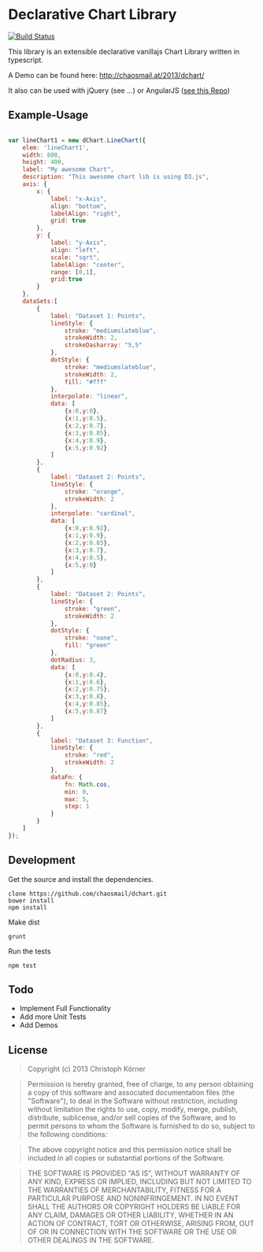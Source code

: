 Declarative Chart Library
=========================

[![Build Status](https://travis-ci.org/chaosmail/dchart.png?branch=master)](https://travis-ci.org/chaosmail/dchart)

This library is an extensible declarative vanillajs Chart Library written in typescript.

A Demo can be found here: http://chaosmail.at/2013/dchart/

It also can be used with jQuery (see ...) or AngularJS ([see this Repo](https://github.com/chaosmail/angular-dchart))

Example-Usage
-------------
```javascript

var lineChart1 = new dChart.LineChart({
    elem: 'lineChart1',
    width: 800,
    height: 400,
    label: "My awesome Chart",
    description: "This awesome chart lib is using D3.js",
    axis: {
        x: {
            label: "x-Axis",
            align: "bottom",
            labelAlign: "right",
            grid: true
        },
        y: {
            label: "y-Axis",
            align: "left",
            scale: "sqrt",
            labelAlign: "center",
            range: [0,1],
            grid:true
        }
    },
    dataSets:[
        {
            label: "Dataset 1: Points",
            lineStyle: {
                stroke: "mediumslateblue",
                strokeWidth: 2,
                strokeDasharray: "5,5"
            },
            dotStyle: {
                stroke: "mediumslateblue",
                strokeWidth: 2,
                fill: "#fff"
            },
            interpolate: "linear",
            data: [
                {x:0,y:0},
                {x:1,y:0.5},
                {x:2,y:0.7},
                {x:3,y:0.85},
                {x:4,y:0.9},
                {x:5,y:0.92}
            ]
        },
        {
            label: "Dataset 2: Points",
            lineStyle: {
                stroke: "orange",
                strokeWidth: 2
            },
            interpolate: "cardinal",
            data: [
                {x:0,y:0.92},
                {x:1,y:0.9},
                {x:2,y:0.85},
                {x:3,y:0.7},
                {x:4,y:0.5},
                {x:5,y:0}
            ]
        },
        {
            label: "Dataset 2: Points",
            lineStyle: {
                stroke: "green",
                strokeWidth: 2
            },
            dotStyle: {
                stroke: "none",
                fill: "green"
            },
            dotRadius: 3,
            data: [
                {x:0,y:0.4},
                {x:1,y:0.6},
                {x:2,y:0.75},
                {x:3,y:0.8},
                {x:4,y:0.85},
                {x:5,y:0.87}
            ]
        },
        {
            label: "Dataset 3: Function",
            lineStyle: {
                stroke: "red",
                strokeWidth: 2
            },
            dataFn: {
                fn: Math.cos,
                min: 0,
                max: 5,
                step: 1
            }
        }
    ]
});
```

Development
-----------
Get the source and install the dependencies.
```
clone https://github.com/chaosmail/dchart.git
bower install
npm install
```
Make dist
```
grunt
```
Run the tests
```
npm test
```

Todo
----
+ Implement Full Functionality
+ Add more Unit Tests
+ Add Demos

License
-------
> Copyright (c) 2013 Christoph Körner

> Permission is hereby granted, free of charge, to any person obtaining a copy
of this software and associated documentation files (the "Software"), to deal
in the Software without restriction, including without limitation the rights
to use, copy, modify, merge, publish, distribute, sublicense, and/or sell
copies of the Software, and to permit persons to whom the Software is
furnished to do so, subject to the following conditions:

> The above copyright notice and this permission notice shall be included in
all copies or substantial portions of the Software.

> THE SOFTWARE IS PROVIDED "AS IS", WITHOUT WARRANTY OF ANY KIND, EXPRESS OR
IMPLIED, INCLUDING BUT NOT LIMITED TO THE WARRANTIES OF MERCHANTABILITY,
FITNESS FOR A PARTICULAR PURPOSE AND NONINFRINGEMENT. IN NO EVENT SHALL THE
AUTHORS OR COPYRIGHT HOLDERS BE LIABLE FOR ANY CLAIM, DAMAGES OR OTHER
LIABILITY, WHETHER IN AN ACTION OF CONTRACT, TORT OR OTHERWISE, ARISING FROM,
OUT OF OR IN CONNECTION WITH THE SOFTWARE OR THE USE OR OTHER DEALINGS IN
THE SOFTWARE.
